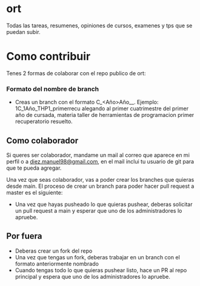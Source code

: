 # ort

Todas las tareas, resumenes, opiniones de cursos, examenes y tps que se puedan subir. 


# Como contribuir 

Tenes 2 formas de colaborar con el repo publico de ort:

### Formato del nombre de branch

- Creas un branch con el formato <cuatrimestre>C_<Año>Año_<materia>_<nombre que creas conveniente>. Ejemplo: 1C_1Año_THP1_primerrecu alegando al primer cuatrimestre del primer año de cursada, materia taller de herramientas de programacion primer recuperatorio resuelto.
## Como colaborador

Si queres ser colaborador, mandame un mail al correo que aparece en mi perfil o a diez.manuel98@gmail.com, en el mail inclui tu usuario de git para que te pueda agregar.
        
Una vez que seas colaborador, vas a poder crear los branches que quieras desde main. El proceso de crear un branch para poder hacer pull request a master es el siguiente:

- Una vez que hayas pusheado lo que quieras pushear, deberas solicitar un pull request a main y esperar que uno de los administradores lo apruebe.


## Por fuera

- Deberas crear un fork del repo
- Una vez que tengas un fork, deberas trabajar en un branch con el formato anteriormente nombrado
- Cuando tengas todo lo que quieras pushear listo, hace un PR al repo principal y espera que uno de los administradores lo apruebe.

